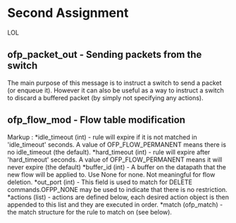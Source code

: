 # Second Assignment

LOL

## ofp_packet_out - Sending packets from the switch

The main purpose of this message is to instruct a switch to send a packet (or enqueue it).  However it can also be useful as a way to instruct a switch to discard a buffered packet (by simply not specifying any actions).

## ofp_flow_mod - Flow table modification

Markup : *idle_timeout (int) - rule will expire if it is not matched in 'idle_timeout' seconds. A value of OFP_FLOW_PERMANENT means there is no idle_timeout (the default).
	 *hard_timeout (int) - rule will expire after 'hard_timeout' seconds. A value of OFP_FLOW_PERMANENT means it will never expire (the default)
	 *buffer_id (int) - A buffer on the datapath that the new flow will be applied to.  Use None for none.  Not meaningful for flow deletion.
	 *out_port (int) - This field is used to match for DELETE commands.OFPP_NONE may be used to indicate that there is no restriction.
	 *actions (list) - actions are defined below, each desired action object is then appended to this list and they are executed in order.
	 *match (ofp_match) - the match structure for the rule to match on (see below).	